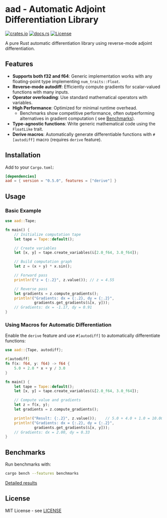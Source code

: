 # aad - Automatic Adjoint Differentiation Library

[![crates.io](https://img.shields.io/crates/v/aad.svg)](https://crates.io/crates/aad)
[![docs.rs](https://img.shields.io/docsrs/aad)](https://docs.rs/aad)
[![License](https://img.shields.io/badge/License-MIT-blue.svg)](https://opensource.org/licenses/MIT)

A pure Rust automatic differentiation library using reverse-mode adjoint differentiation.

## Features

- **Supports both f32 and f64**: Generic implementation works with any floating-point type implementing
  `num_traits::Float`.
- **Reverse-mode autodiff**: Efficiently compute gradients for scalar-valued functions with many inputs.
- **Operator overloading**: Use standard mathematical operators with variables.
- **High Performance**: Optimized for minimal runtime overhead.
    - Benchmarks show competitive performance, often outperforming alternatives in gradient computation (
      see [Benchmarks](#benchmarks)).
- **Type-agnostic functions**: Write generic mathematical code using the `FloatLike` trait.
- **Derive macros**: Automatically generate differentiable functions with `#[autodiff]` macro (requires `derive`
  feature).

## Installation

Add to your `Cargo.toml`:

```toml
[dependencies]
aad = { version = "0.5.0", features = ["derive"] }
```

## Usage

### Basic Example

```rust
use aad::Tape;

fn main() {
    // Initialize computation tape
    let tape = Tape::default();

    // Create variables
    let [x, y] = tape.create_variables(&[2.0_f64, 3.0_f64]);

    // Build computation graph
    let z = (x + y) * x.sin();

    // Forward pass
    println!("z = {:.2}", z.value()); // z = 4.55

    // Reverse pass
    let gradients = z.compute_gradients();
    println!("Gradients: dx = {:.2}, dy = {:.2}",
             gradients.get_gradients(&[x, y]));
    // Gradients: dx = -1.17, dy = 0.91
}
```

### Using Macros for Automatic Differentiation

Enable the `derive` feature and use `#[autodiff]` to automatically differentiate functions:

```rust
use aad::{Tape, autodiff};

#[autodiff]
fn f(x: f64, y: f64) -> f64 {
    5.0 + 2.0 * x + y / 3.0
}

fn main() {
    let tape = Tape::default();
    let [x, y] = tape.create_variables(&[2.0_f64, 3.0_f64]);

    // Compute value and gradients
    let z = f(x, y);
    let gradients = z.compute_gradients();

    println!("Result: {:.2}", z.value());    // 5.0 + 4.0 + 1.0 = 10.00
    println!("Gradients: dx = {:.2}, dy = {:.2}",
             gradients.get_gradients(&[x, y]));
    // Gradients: dx = 2.00, dy = 0.33
}
```

## Benchmarks

Run benchmarks with:

```bash
cargo bench --features benchmarks
```

[Detailed results](https://nakashima-hikaru.github.io/aad/reports/)

## License

MIT License - see [LICENSE](LICENSE)